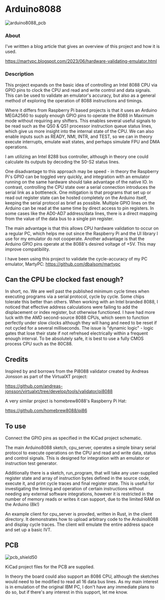 # Arduino8088
![arduino8088_pcb](https://user-images.githubusercontent.com/7229541/217981230-db9d45e3-1733-4521-9f44-7010e94fcdd5.jpg)

### About
I've writtten a blog article that gives an overview of this project and how it is used.

https://martypc.blogspot.com/2023/06/hardware-validating-emulator.html

### Description

This project expands on the basic idea of controlling an Intel 8088 CPU via GPIO pins to clock the CPU and read and write control and data signals.
This can be used to validate an emulator's accuracy, but also as a general method of exploring the operation of 8088 instructions and timings.


Where it differs from Raspberry Pi based projects is that it uses an Arduino MEGA2560 to supply enough GPIO pins to operate the 8088 in Maximum mode without requiring any shifters. This enables several useful signals to be read such as the QS0 & QS1 processor instruction queue status lines, which give us more insight into the internal state of the CPU. We can also enable inputs such as READY, NMI, INTR, and TEST, so we can in theory execute interrupts, emulate wait states, and perhaps simulate FPU and DMA operations.

I am utilizing an Intel 8288 bus controller, although in theory one could calculate its outputs by decoding the S0-S2 status lines. 

One disadvantage to this approach may be speed - in theory the Raspberry Pi's GPIO can be toggled very quickly, and integration with an emulator running on the same hardware should take advantage of the native IO. In contrast, controlling the CPU state over a serial connection introduces the serial link as a bottleneck. One mitigation is that programs that set up or read out register state can be hosted completely on the Arduino itself, keeping the serial protocol as brief as possible. Multiple GPIO lines on the Arduino can be read at the same time by direct access to pin registers. In some cases like the AD0-AD7 address/data lines, there is a direct mapping from the value of the data bus to a single pin register.

The main advantage is that this allows CPU hardware validation to occur on a regular PC, which helps me out since the Raspberry Pi and the UI library I use for my emulator do not cooperate. Another advantage is that the Arduino GPIO pins operate at the 8088's desired voltage of +5V. This may improve compatibility.

I have been using this project to validate the cycle-accuracy of my PC emulator, MartyPC: https://github.com/dbalsom/martypc 

## Can the CPU be clocked fast enough?

In short, no. We are well past the published minimum cycle times when executing programs via a serial protocol, cycle by cycle. Some chips tolerate this better than others. When working with an Intel branded 8088, I noticed that effective address calculations were failing to add the displacement or index register, but otherwise functioned. I have had more luck with the AMD second-source 8088 CPUs, which seem to function perfectly under slow clocks although they will hang and need to be reset if not cycled for a several milliseconds. The issue is "dynamic logic" - logic gates that lose their state if not refrehsed electrically within a frequent enough interval. To be absolutely safe, it is best to use a fully CMOS process CPU such as the 80C88. 

## Credits

Inspired by and borrows from the Pi8088 validator created by Andreas Jonsson as part of the VirtualXT project:

https://github.com/andreas-jonsson/virtualxt/tree/develop/tools/validator/pi8088

A very similar project is homebrew8088's Raspberry Pi Hat:

https://github.com/homebrew8088/pi86

## To use

Connect the GPIO pins as specified in the KiCad project schematic.

The main Arduino8088 sketch, cpu_server, operates a simple binary serial protocol to execute operations on the CPU and read and write data, status and control signals. This is designed for integration with an emulator or instruction test generator.

Additionally there is a sketch, run_program, that will take any user-supplied register state and array of instruction bytes defined in the source code, execute it, and print cycle traces and final register state. This is useful for investigating the timing and operation of certain instructions without needing any external software integrations, however it is restricted in the number of memory reads or writes it can support, due to the limited RAM on the Arduino (8k!)

An example client for cpu_server is provded, written in Rust, in the client directory. It demonstrates how to upload arbitrary code to the Arduino8088 and display cycle traces. The client will emulate the entire address space and set up a basic IVT.

## PCB
![pcb_shield50](https://user-images.githubusercontent.com/7229541/209396773-b776a14a-baaf-46df-903d-24367d3a043c.PNG)

KiCad project files for the PCB are supplied. 

In theory the board could also support an 8086 CPU, although the sketches would need to be modified to read all 16 data bus lines. As my main interest is in emulation of the original IBM PC, I don't have any immediate plans to do so, but if there's any interest in this support, let me know.

